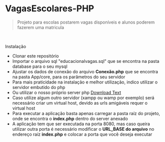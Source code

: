 # VagasEscolares-PHP

<blockquote>
 	Projeto para escolas postarem vagas disponíveis e alunos poderem fazerem uma matricula
</blockquote><br>

<p>Instalação</p>

<ul>
  <li>Clonar este repositório</li>
  <li>Importar o arquivo sql "educacionalvagas.sql" que se encontra na pasta database para o seu mysql</li>
  <li>Ajustar os dados de conexão do arquivo <strong>Conexão.php</strong> que se encontra na pasta App/core, para os parâmetros do seu servidor</li>
  <li>Para mais praticidade na instalação e melhor utilização, indico utilizar o servidor embutido do php</li>
  <li>Ou utilizar o nosso próprio server php <a href="Assets/Instalador Server PHP" download="Instalador Server PHP">Download Text</a>
  <li>Caso utilize algum outro servidor (xampp ou wamp por exemplo) será necessário criar um virtual host, devido as urls amigáveis requer o virtual host </li>
  <li>Para executar a aplicação basta apenas carregar a pasta raíz do projeto, onde se encontra o <strong>index.php</strong> dentro do server anexado</li>
  <li>A aplicação tem que ser executada na porta 8080, mas caso queira utilizar outra porta é necessário modificar o <strong>URL_BASE do arquivo</strong> no endereço raíz <strong>index.php</strong> e colocar a porta que você deseja executar</li>
</ul> 
